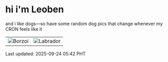 # hi i'm Leoben

and i like dogs—so have some random dog pics that change whenever my CRON feels like it

|  |  |
|--------|----------|
| ![Borzoi](https://random-dog-vercel.vercel.app/api/random-borzoi?v=1758663774) | ![Labrador](https://random-dog-vercel.vercel.app/api/random-labrador?v=1758663774) |

Last updated: 2025-09-24 05:42 PHT
